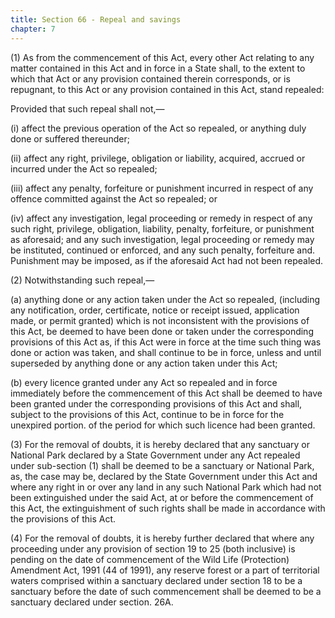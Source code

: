 ```yaml
---
title: Section 66 - Repeal and savings
chapter: 7
---
```


(1) As from the commencement of this Act, every other Act relating to any matter contained in this Act and in force in a State shall, to the extent to which that Act or any provision contained therein corresponds, or is repugnant, to this Act or any provision contained in this Act, stand repealed:

Provided that such repeal shall not,—

(i) affect the previous operation of the Act so repealed, or anything duly done or suffered thereunder;

(ii) affect any right, privilege, obligation or liability, acquired, accrued or incurred under the Act so repealed;

(iii) affect any penalty, forfeiture or punishment incurred in respect of any offence committed against the Act so repealed; or

(iv) affect any investigation, legal proceeding or remedy in respect of any such right, privilege, obligation, liability, penalty, forfeiture, or punishment as aforesaid; and any such investigation, legal proceeding or remedy may be instituted, continued or enforced, and any such penalty, forfeiture and. Punishment may be imposed, as if the aforesaid Act had not been repealed.

(2) Notwithstanding such repeal,—

(a) anything done or any action taken under the Act so repealed, (including any notification, order, certificate, notice or receipt issued, application made, or permit granted) which is not inconsistent with the provisions of this Act, be deemed to have been done or taken under the corresponding provisions of this Act as, if this Act were in force at the time such thing was done or action was taken, and shall continue to be in force, unless and until superseded by anything done or any action taken under this Act;

(b) every licence granted under any Act so repealed and in force immediately before the commencement of this Act shall be deemed to have been granted under the corresponding provisions of this Act and shall, subject to the provisions of this Act, continue to be in force for the unexpired portion. of the period for which such licence had been granted.

(3) For the removal of doubts, it is hereby declared that any sanctuary or National Park declared by a State Government under any Act repealed under sub-section (1) shall be deemed to be a sanctuary or National Park, as, the case may be, declared by the State Government under this Act and where any right in or over any land in any such National Park which had not been extinguished under the said Act, at or before the commencement of this Act, the extinguishment of such rights shall be made in accordance with the provisions of this Act. 

(4) For the removal of doubts, it is hereby further declared that where any proceeding under any provision of section 19 to 25 (both inclusive) is pending on the date of commencement of the Wild Life (Protection) Amendment Act, 1991 (44 of 1991), any reserve forest or a part of territorial waters comprised within a sanctuary declared under section 18 to be a sanctuary before the date of such commencement shall be deemed to be a sanctuary declared under section. 26A.

